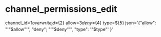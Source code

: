 # channel_permissions_edit 
 channel_id=${1} overwrite_id=${2} allow=${3} deny=${4} type=${5} json='{"allow": "'"$allow"'", "deny"; "'"$deny"'", "type": '"$type"' }'
